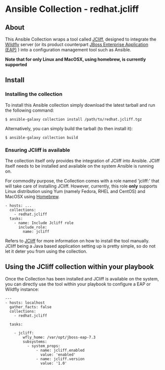 # Ansible Collection - redhat.jcliff

## About

This Ansible Collection wraps a tool called [JCliff](https://github.com/bserdar/jcliff), designed to integrate the [Wildfly](https://wildfly.org/) server (or its product counterpart  [JBoss Enterprise Application (EAP)](https://www.redhat.com/en/technologies/jboss-middleware/application-platform) ) into a configuration management tool such as Ansible.

**Note that for only Linux and MacOSX, using homebrew, is currently supported**

## Install

### Installing the collection

To install this Ansible collection simply download the latest tarball and run the following command:

    $ ansible-galaxy collection install /path/to/redhat.jcliff.tgz

Alternatively, you can simply build the tarball (to then install it):

    $ ansible-galaxy collection build

### Ensuring JCliff is available

The collection itself only provides the integration of JCliff into Ansible. JCliff itself needs to be installed and available on the system Ansible is running on.

For commodity purpose, the Collection comes with a role named 'jcliff:' that will take care of installing JCliff. However, currently, this role **only** supports Linux distribution using Yum (namely Fedora, RHEL and CentOS) and MacOSX using [Homebrew](https://brew.sh/).

    - hosts: ...
      collections:
        - redhat.jcliff
      tasks:
        - name: Include Jcliff role
          include_role:
            name: jcliff

Refers to [JCliff](https://github.com/bserdar/jcliff) for more information on how to install the tool manually. JCliff being a Java based application setting up is pretty simple, so do not let it deter you from using the collection.

## Using the JCliff collection within your playbook

Once the Collection has been installed and JCliff is available on the system, you can directly use the tool within your playbook to configure a EAP or Wildfly instance:

    ---
    - hosts: localhost
      gather_facts: false
      collections:
        - redhat.jcliff

      tasks:

        - jcliff:
            wfly_home: /var/opt/jboss-eap-7.3
            subsystems:
              - system_props:
                  - name: jcliff.enabled
                    value: 'enabled'
                  - name: jcliff.version
                    value: '1.0'

